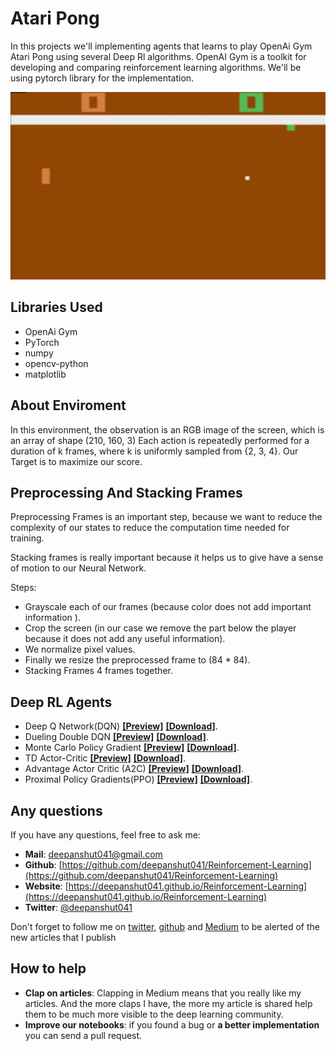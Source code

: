 # Atari Pong

In this projects we'll implementing agents that learns to play OpenAi Gym Atari Pong using several Deep Rl algorithms. OpenAI Gym is a toolkit for developing and comparing reinforcement learning algorithms. We'll be using pytorch library for the implementation.

<p align="center"><img src="./images/main.gif" height="300px"></p>

## Libraries Used

- OpenAi Gym
- PyTorch
- numpy
- opencv-python
- matplotlib

## About Enviroment

In this environment, the observation is an RGB image of the screen, which is an array of shape (210, 160, 3) Each action is repeatedly performed for a duration of k frames, where k is uniformly sampled from {2, 3, 4}. Our Target is to maximize our score.

## Preprocessing And Stacking Frames

Preprocessing Frames is an important step, because we want to reduce the complexity of our states to reduce the computation time needed for training.

Stacking frames is really important because it helps us to give have a sense of motion to our Neural Network.

Steps:

- Grayscale each of our frames (because color does not add important information ).
- Crop the screen (in our case we remove the part below the player because it does not add any useful information).
- We normalize pixel values.
- Finally we resize the preprocessed frame to (84 * 84).
- Stacking Frames 4 frames together.

## Deep RL Agents

- Deep Q Network(DQN) [**[Preview]**](https://github.com/deepanshut041/Reinforcement-Learning/blob/master/cgames/01_ping_pong/ping_pong_dqn.ipynb) [**[Download]**](./ping_pong_dqn.ipynb).
- Dueling Double DQN [**[Preview]**](https://github.com/deepanshut041/Reinforcement-Learning/blob/master/cgames/01_ping_pong/ping_pong_ddqn.ipynb) [**[Download]**](./ping_pong_ddqn.ipynb).
- Monte Carlo Policy Gradient [**[Preview]**](https://github.com/deepanshut041/Reinforcement-Learning/blob/master/cgames/01_ping_pong/ping_pong_pg.ipynb) [**[Download]**](./ping_pong_pg.ipynb).
- TD Actor-Critic [**[Preview]**](https://github.com/deepanshut041/Reinforcement-Learning/blob/master/cgames/01_ping_pong/ping_pong_ac.ipynb) [**[Download]**](./ping_pong_ac.ipynb).
- Advantage Actor Critic (A2C) [**[Preview]**](https://github.com/deepanshut041/Reinforcement-Learning/blob/master/cgames/01_ping_pong/ping_pong_a2c.ipynb) [**[Download]**](./ping_pong_a2c.ipynb).
- Proximal Policy Gradients(PPO) [**[Preview]**](https://github.com/deepanshut041/Reinforcement-Learning/blob/master/cgames/01_ping_pong/ping_pong_ppo.ipynb) [**[Download]**](./ping_pong_ppo.ipynb).

## Any questions

If you have any questions, feel free to ask me:

- **Mail**: <a href="mailto:deepanshut041@gmail.com">deepanshut041@gmail.com</a>  
- **Github**: [https://github.com/deepanshut041/Reinforcement-Learning](https://github.com/deepanshut041/Reinforcement-Learning)
- **Website**: [https://deepanshut041.github.io/Reinforcement-Learning](https://deepanshut041.github.io/Reinforcement-Learning) 
- **Twitter**: <a href="https://twitter.com/deepanshut041">@deepanshut041</a>

Don't forget to follow me on <a href="https://twitter.com/deepanshut041">twitter</a>, <a href="https://github.com/deepanshut041">github</a> and <a href="https://medium.com/@deepanshut041">Medium</a> to be alerted of the new articles that I publish

## How to help

- **Clap on articles**: Clapping in Medium means that you really like my articles. And the more claps I have, the more my article is shared help them to be much more visible to the deep learning community.
- **Improve our notebooks**: if you found a bug or **a better implementation** you can send a pull request.